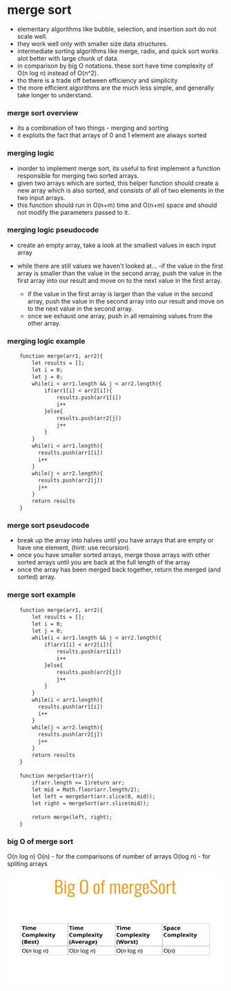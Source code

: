 # merge sort

- elementary algorithms like bubble, selection, and insertion sort do not scale well.
- they work well only with smaller size data structures.
- intermediate sorting algorithms like merge, radix, and quick sort works alot better with large chunk of data.
- in comparison by big O notations. these sort have time complexity of O(n log n) instead of O(n^2).
- tho there is a trade off between efficiency and simplicity
- the more efficient algorithms are the much less simple, and generally take longer to understand.

### merge sort overview

- its a combination of two things - merging and sorting
- it exploits the fact that arrays of 0 and 1 element are always sorted

### merging logic

- inorder to implement merge sort, its useful to first implement a function responsible for merging two sorted arrays.
- given two arrays which are sorted, this helper function should create a new array which is also sorted, and consists of all of two elements in the two input arrays.
- this function should run in O(n+m) time and O(n+m) space and should not modify the parameters passed to it.

### merging logic pseudocode

- create an empty array, take a look at the smallest values in each input array
- while there are still values we haven't looked at...
  -if the value in the first array is smaller than the value in the second array, push the value in the first array into our result and move on to the next value in the first array.

  - if the value in the first array is larger than the value in the second array, push the value in the second array into our result and move on to the next value in the second array.
  - once we exhaust one array, push in all remaining values from the other array.

### merging logic example

        function merge(arr1, arr2){
            let results = [];
            let i = 0;
            let j = 0;
            while(i < arr1.length && j < arr2.length){
                if(arr1[i] < arr2[i]){
                    results.push(arr1[i])
                    i++
                }else{
                    results.push(arr2[j])
                    j++
                }
            }
            while(i < arr1.length){
              results.push(arr1[i])
              i++
            }
            while(j < arr2.length){
              results.push(arr2[j])
              j++
            }
            return results
        }

### merge sort pseudocode

- break up the array into halves until you have arrays that are empty or have one element, (hint: use recursion).
- once you have smaller sorted arrays, merge those arrays with other sorted arrays until you are back at the full length of the array
- once the array has been merged back together, return the merged (and sorted) array.

### merge sort example

        function merge(arr1, arr2){
            let results = [];
            let i = 0;
            let j = 0;
            while(i < arr1.length && j < arr2.length){
                if(arr1[i] < arr2[i]){
                    results.push(arr1[i])
                    i++
                }else{
                    results.push(arr2[j])
                    j++
                }
            }
            while(i < arr1.length){
              results.push(arr1[i])
              i++
            }
            while(j < arr2.length){
              results.push(arr2[j])
              j++
            }
            return results
        }

        function mergeSort(arr){
            if(arr.length <= 1)return arr;
            let mid = Math.floor(arr.length/2);
            let left = mergeSort(arr.slice(0, mid));
            let right = mergeSort(arr.slice(mid));

            return merge(left, right);
        }

### big O of merge sort

O(n log n)
O(n) - for the comparisons of number of arrays
O(log n) - for spliting arrays

![merge sort](/images/merge-sort.png)
